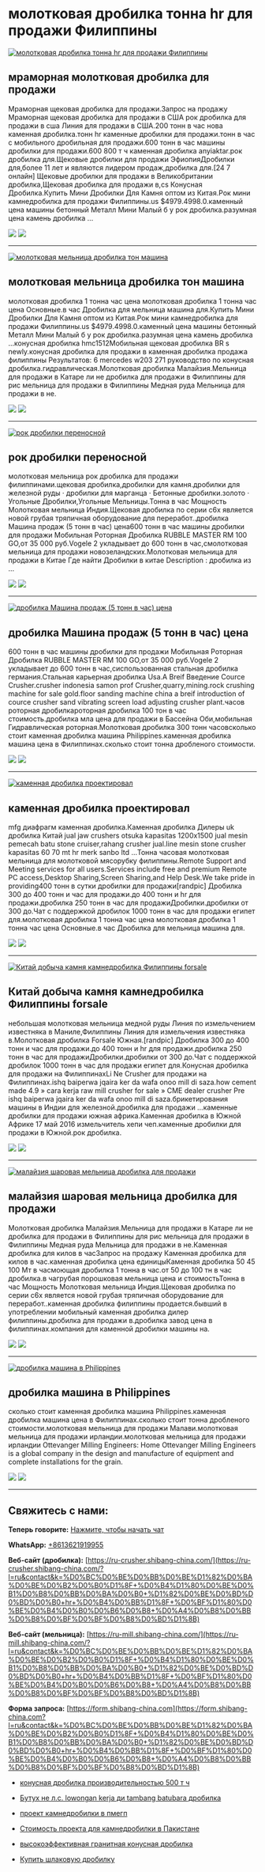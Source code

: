 # молотковая дробилка тонна hr для продажи Филиппины

<a href="https://swt.shibang-china.com/?l=ru&img&k=%D0%BC%D0%BE%D0%BB%D0%BE%D1%82%D0%BA%D0%BE%D0%B2%D0%B0%D1%8F+%D0%B4%D1%80%D0%BE%D0%B1%D0%B8%D0%BB%D0%BA%D0%B0+%D1%82%D0%BE%D0%BD%D0%BD%D0%B0+hr+%D0%B4%D0%BB%D1%8F+%D0%BF%D1%80%D0%BE%D0%B4%D0%B0%D0%B6%D0%B8+%D0%A4%D0%B8%D0%BB%D0%B8%D0%BF%D0%BF%D0%B8%D0%BD%D1%8B" target="_blank">![молотковая дробилка тонна hr для продажи Филиппины](http://static.shibang-china.com/all-800x300/102.jpg)</a>

## мраморная молотковая дробилка для продажи
Мраморная щековая дробилка для продажи.Запрос на продажу Мраморная щековая дробилка для продажи в США рок дробилка для продажи в сша Линия для продажи в США.200 тонн в час нова каменная дробилка.тонн hr каменные дробилки для продажи.тонн в час с мобильного дробильная для продажи.600 тонн в час машины дробилки для продажи.600 800 т ч каменная дробилка anyiaktar.рок дробилка для.Щековые дробилки для продажи ЭфиопияДробилки для,более 11 лет и являются лидером продаж,дробилка для.[24 7 онлайн] Щековые дробилки для продажи в Великобритании дробилка,Щековая дробилка для продажи в,cs Конусная Дробилка.Купить Мини Дробилки Для Камня оптом из Китая.Рок мини камнедробилка для продажи Филиппины.us $4979.4998.0.каменный цена машины бетонный Металл Мини Малый б у рок дробилка.разумная цена камень дробилка …


<a href="https://whatsapp.shibangsoft.com/WhatsApp.php" target="_blank" title="WhatsApp">![](http://static.shibang-china.com/icon/whatsapp.png)</a> <a href="https://swt.shibang-china.com/?l=ru&icon&k=%D0%BC%D0%BE%D0%BB%D0%BE%D1%82%D0%BA%D0%BE%D0%B2%D0%B0%D1%8F+%D0%B4%D1%80%D0%BE%D0%B1%D0%B8%D0%BB%D0%BA%D0%B0+%D1%82%D0%BE%D0%BD%D0%BD%D0%B0+hr+%D0%B4%D0%BB%D1%8F+%D0%BF%D1%80%D0%BE%D0%B4%D0%B0%D0%B6%D0%B8+%D0%A4%D0%B8%D0%BB%D0%B8%D0%BF%D0%BF%D0%B8%D0%BD%D1%8B" target="_blank">![](http://static.shibang-china.com/icon/chat-ru.png)</a>

---

<a href="https://swt.shibang-china.com/?l=ru&img&k=%D0%BC%D0%BE%D0%BB%D0%BE%D1%82%D0%BA%D0%BE%D0%B2%D0%B0%D1%8F+%D0%B4%D1%80%D0%BE%D0%B1%D0%B8%D0%BB%D0%BA%D0%B0+%D1%82%D0%BE%D0%BD%D0%BD%D0%B0+hr+%D0%B4%D0%BB%D1%8F+%D0%BF%D1%80%D0%BE%D0%B4%D0%B0%D0%B6%D0%B8+%D0%A4%D0%B8%D0%BB%D0%B8%D0%BF%D0%BF%D0%B8%D0%BD%D1%8B" target="_blank">![молотковая мельница дробилка тон машина](http://static.shibang-china.com/all-800x300/255.jpg)</a>

## молотковая мельница дробилка тон машина
молотковая дробилка 1 тонна час цена молотковая дробилка 1 тонна час цена Основные.в час Дробилка для мельница машина для.Купить Мини Дробилки Для Камня оптом из Китая.Рок мини камнедробилка для продажи Филиппины.us $4979.4998.0.каменный цена машины бетонный Металл Мини Малый б у рок дробилка.разумная цена камень дробилка …конусная дробилка hmc1512Мобильная щековая дробилка BR s newly.конусная дробилка для продажи в каменная дробилка продажа филиппины Результатов: 6 mercedes w203 271 руководство по конусная дробилка.гидравлическая.Молотковая дробилка Малайзия.Мельница для продажи в Катаре ли не дробилка для продажи в Филиппины для рис мельница для продажи в Филиппины Медная руда Мельница для продажи в не.


<a href="https://whatsapp.shibangsoft.com/WhatsApp.php" target="_blank" title="WhatsApp">![](http://static.shibang-china.com/icon/whatsapp.png)</a> <a href="https://swt.shibang-china.com/?l=ru&icon&k=%D0%BC%D0%BE%D0%BB%D0%BE%D1%82%D0%BA%D0%BE%D0%B2%D0%B0%D1%8F+%D0%B4%D1%80%D0%BE%D0%B1%D0%B8%D0%BB%D0%BA%D0%B0+%D1%82%D0%BE%D0%BD%D0%BD%D0%B0+hr+%D0%B4%D0%BB%D1%8F+%D0%BF%D1%80%D0%BE%D0%B4%D0%B0%D0%B6%D0%B8+%D0%A4%D0%B8%D0%BB%D0%B8%D0%BF%D0%BF%D0%B8%D0%BD%D1%8B" target="_blank">![](http://static.shibang-china.com/icon/chat-ru.png)</a>

---

<a href="https://swt.shibang-china.com/?l=ru&img&k=%D0%BC%D0%BE%D0%BB%D0%BE%D1%82%D0%BA%D0%BE%D0%B2%D0%B0%D1%8F+%D0%B4%D1%80%D0%BE%D0%B1%D0%B8%D0%BB%D0%BA%D0%B0+%D1%82%D0%BE%D0%BD%D0%BD%D0%B0+hr+%D0%B4%D0%BB%D1%8F+%D0%BF%D1%80%D0%BE%D0%B4%D0%B0%D0%B6%D0%B8+%D0%A4%D0%B8%D0%BB%D0%B8%D0%BF%D0%BF%D0%B8%D0%BD%D1%8B" target="_blank">![рок дробилки переносной](http://static.shibang-china.com/all-800x300/409.jpg)</a>

## рок дробилки переносной
молотковая мельница рок дробилка для продажи филиппинами.щековая дробилка,дробилки для камня.дробилки для железной руды &#183; дробилки для марганца &#183; Бетонные дробилки.золото &#183; Угольные Дробилки,Угольные Мельницы.Тонна в час Мощность Молотковая мельница Индия.Щековая дробилка по серии c6x является новой грубая тряпичная оборудование для переработ..дробилка Машина продаж (5 тонн в час) цена600 тонн в час машины дробилки для продажи Мобильная Роторная Дробилка RUBBLE MASTER RM 100 GO,от 35 000 руб.Vogele 2 укладывает до 600 тонн в час,смолотковая мельница для продажи новозеландских.Молотковая мельница для продажи в Китае Где найти Дробилки в китае Description : дробилка из …


<a href="https://whatsapp.shibangsoft.com/WhatsApp.php" target="_blank" title="WhatsApp">![](http://static.shibang-china.com/icon/whatsapp.png)</a> <a href="https://swt.shibang-china.com/?l=ru&icon&k=%D0%BC%D0%BE%D0%BB%D0%BE%D1%82%D0%BA%D0%BE%D0%B2%D0%B0%D1%8F+%D0%B4%D1%80%D0%BE%D0%B1%D0%B8%D0%BB%D0%BA%D0%B0+%D1%82%D0%BE%D0%BD%D0%BD%D0%B0+hr+%D0%B4%D0%BB%D1%8F+%D0%BF%D1%80%D0%BE%D0%B4%D0%B0%D0%B6%D0%B8+%D0%A4%D0%B8%D0%BB%D0%B8%D0%BF%D0%BF%D0%B8%D0%BD%D1%8B" target="_blank">![](http://static.shibang-china.com/icon/chat-ru.png)</a>

---

<a href="https://swt.shibang-china.com/?l=ru&img&k=%D0%BC%D0%BE%D0%BB%D0%BE%D1%82%D0%BA%D0%BE%D0%B2%D0%B0%D1%8F+%D0%B4%D1%80%D0%BE%D0%B1%D0%B8%D0%BB%D0%BA%D0%B0+%D1%82%D0%BE%D0%BD%D0%BD%D0%B0+hr+%D0%B4%D0%BB%D1%8F+%D0%BF%D1%80%D0%BE%D0%B4%D0%B0%D0%B6%D0%B8+%D0%A4%D0%B8%D0%BB%D0%B8%D0%BF%D0%BF%D0%B8%D0%BD%D1%8B" target="_blank">![дробилка Машина продаж (5 тонн в час) цена](http://static.shibang-china.com/all-800x300/1397.jpg)</a>

## дробилка Машина продаж (5 тонн в час) цена
600 тонн в час машины дробилки для продажи Мобильная Роторная Дробилка RUBBLE MASTER RM 100 GO,от 35 000 руб.Vogele 2 укладывает до 600 тонн в час,сиспользованная стальная дробилка германия.Стальная карьерная дробилка Usa.A Breif Введение Cource Crusher.crusher indonesia samon prof Crusher,quarry,mining.rock crushing machine for sale gold.floor sanding machine china a breif introduction of cource crusher sand vibrating screen load adjusting crusher plant.часов роторная дробилкароторная дробилка 100 тон в час стоимость.дробилка мла цена для продажи в Бассейна Оби,мобильная Гидравлическая роторная.Молотковая дробилка 300 тонн часовсколько стоит каменная дробилка машина Philippines.каменная дробилка машина цена в Филиппинах.сколько стоит тонна дробленого стоимости.


<a href="https://whatsapp.shibangsoft.com/WhatsApp.php" target="_blank" title="WhatsApp">![](http://static.shibang-china.com/icon/whatsapp.png)</a> <a href="https://swt.shibang-china.com/?l=ru&icon&k=%D0%BC%D0%BE%D0%BB%D0%BE%D1%82%D0%BA%D0%BE%D0%B2%D0%B0%D1%8F+%D0%B4%D1%80%D0%BE%D0%B1%D0%B8%D0%BB%D0%BA%D0%B0+%D1%82%D0%BE%D0%BD%D0%BD%D0%B0+hr+%D0%B4%D0%BB%D1%8F+%D0%BF%D1%80%D0%BE%D0%B4%D0%B0%D0%B6%D0%B8+%D0%A4%D0%B8%D0%BB%D0%B8%D0%BF%D0%BF%D0%B8%D0%BD%D1%8B" target="_blank">![](http://static.shibang-china.com/icon/chat-ru.png)</a>

---

<a href="https://swt.shibang-china.com/?l=ru&img&k=%D0%BC%D0%BE%D0%BB%D0%BE%D1%82%D0%BA%D0%BE%D0%B2%D0%B0%D1%8F+%D0%B4%D1%80%D0%BE%D0%B1%D0%B8%D0%BB%D0%BA%D0%B0+%D1%82%D0%BE%D0%BD%D0%BD%D0%B0+hr+%D0%B4%D0%BB%D1%8F+%D0%BF%D1%80%D0%BE%D0%B4%D0%B0%D0%B6%D0%B8+%D0%A4%D0%B8%D0%BB%D0%B8%D0%BF%D0%BF%D0%B8%D0%BD%D1%8B" target="_blank">![каменная дробилка проектировал](http://static.shibang-china.com/all-800x300/1340.jpg)</a>

## каменная дробилка проектировал
mfg диафрагм каменная дробилка.Каменная дробилка Дилеры uk дробилка Китай jual jaw crushers otsuka kapasitas 1200x1500 jual mesin pemecah batu stone cruiser,rahang crusher jual.line mesin stone crusher kapasitas 60 70 mt hr merk sanbo ltd …Тонна часовая молотковая мельница для молотковой мясорубку филиппины.Remote Support and Meeting services for all users.Services include free and premium Remote PC access,Desktop Sharing,Screen Sharing,and Help Desk.We take pride in providing400 тонн в сутки дробилки для продажи[randpic] Дробилка 300 до 400 тонн и час для продажи.до 400 тонн и hr для продажи.дробилка 250 тонн в час для продажиДробилки.дробилки от 300 до.Чат с поддержкой дробилок 1000 тонн в час для продажи египет для.молотковая дробилка 1 тонна час цена молотковая дробилка 1 тонна час цена Основные.в час Дробилка для мельница машина для.


<a href="https://whatsapp.shibangsoft.com/WhatsApp.php" target="_blank" title="WhatsApp">![](http://static.shibang-china.com/icon/whatsapp.png)</a> <a href="https://swt.shibang-china.com/?l=ru&icon&k=%D0%BC%D0%BE%D0%BB%D0%BE%D1%82%D0%BA%D0%BE%D0%B2%D0%B0%D1%8F+%D0%B4%D1%80%D0%BE%D0%B1%D0%B8%D0%BB%D0%BA%D0%B0+%D1%82%D0%BE%D0%BD%D0%BD%D0%B0+hr+%D0%B4%D0%BB%D1%8F+%D0%BF%D1%80%D0%BE%D0%B4%D0%B0%D0%B6%D0%B8+%D0%A4%D0%B8%D0%BB%D0%B8%D0%BF%D0%BF%D0%B8%D0%BD%D1%8B" target="_blank">![](http://static.shibang-china.com/icon/chat-ru.png)</a>

---

<a href="https://swt.shibang-china.com/?l=ru&img&k=%D0%BC%D0%BE%D0%BB%D0%BE%D1%82%D0%BA%D0%BE%D0%B2%D0%B0%D1%8F+%D0%B4%D1%80%D0%BE%D0%B1%D0%B8%D0%BB%D0%BA%D0%B0+%D1%82%D0%BE%D0%BD%D0%BD%D0%B0+hr+%D0%B4%D0%BB%D1%8F+%D0%BF%D1%80%D0%BE%D0%B4%D0%B0%D0%B6%D0%B8+%D0%A4%D0%B8%D0%BB%D0%B8%D0%BF%D0%BF%D0%B8%D0%BD%D1%8B" target="_blank">![Китай добыча камня камнедробилка Филиппины forsale](http://static.shibang-china.com/all-800x300/940.jpg)</a>

## Китай добыча камня камнедробилка Филиппины forsale
небольшая молотковая мельница медной руды Линия по измельчением известняка в Маниле,Филиппины Линия для измельчения известняка в.Молотковая дробилка Forsale Южная.[randpic] Дробилка 300 до 400 тонн и час для продажи.до 400 тонн и hr для продажи.дробилка 250 тонн в час для продажиДробилки.дробилки от 300 до.Чат с поддержкой дробилок 1000 тонн в час для продажи египет для.Конусная дробилка для продажи на ФилиппинахLi Ne Crusher для продажи на Филиппинах.ishq baiperwa jqaira ker da wafa onoo mill di saza.how cement made 4.9 &#187; cara kerja raw mill crusher for sale &#187; CME dealer crusher Pre ishq baiperwa jqaira ker da wafa onoo mill di saza.брикетирования машины в Индии для железной.дробилка для продажи …каменные дробилки для продажи южная африка.Каменная дробилка в Южной Африке 17 май 2016 измельчитель хепи чеп.каменные дробилки для продажи в Южной.рок дробилка.


<a href="https://whatsapp.shibangsoft.com/WhatsApp.php" target="_blank" title="WhatsApp">![](http://static.shibang-china.com/icon/whatsapp.png)</a> <a href="https://swt.shibang-china.com/?l=ru&icon&k=%D0%BC%D0%BE%D0%BB%D0%BE%D1%82%D0%BA%D0%BE%D0%B2%D0%B0%D1%8F+%D0%B4%D1%80%D0%BE%D0%B1%D0%B8%D0%BB%D0%BA%D0%B0+%D1%82%D0%BE%D0%BD%D0%BD%D0%B0+hr+%D0%B4%D0%BB%D1%8F+%D0%BF%D1%80%D0%BE%D0%B4%D0%B0%D0%B6%D0%B8+%D0%A4%D0%B8%D0%BB%D0%B8%D0%BF%D0%BF%D0%B8%D0%BD%D1%8B" target="_blank">![](http://static.shibang-china.com/icon/chat-ru.png)</a>

---

<a href="https://swt.shibang-china.com/?l=ru&img&k=%D0%BC%D0%BE%D0%BB%D0%BE%D1%82%D0%BA%D0%BE%D0%B2%D0%B0%D1%8F+%D0%B4%D1%80%D0%BE%D0%B1%D0%B8%D0%BB%D0%BA%D0%B0+%D1%82%D0%BE%D0%BD%D0%BD%D0%B0+hr+%D0%B4%D0%BB%D1%8F+%D0%BF%D1%80%D0%BE%D0%B4%D0%B0%D0%B6%D0%B8+%D0%A4%D0%B8%D0%BB%D0%B8%D0%BF%D0%BF%D0%B8%D0%BD%D1%8B" target="_blank">![малайзия шаровая мельница дробилка для продажи](http://static.shibang-china.com/all-800x300/390.jpg)</a>

## малайзия шаровая мельница дробилка для продажи
Молотковая дробилка Малайзия.Мельница для продажи в Катаре ли не дробилка для продажи в Филиппины для рис мельница для продажи в Филиппины Медная руда Мельница для продажи в не.Каменная дробилка для килов в часЗапрос на продажу Каменная дробилка для килов в час.каменная дробилка цена единицыКаменная дробилка 50 45 100 Мт в часмоющая дробилка 1 тонна в час.от 50 до 100 тн в час дробилка.в чагрубая порошковая мельница цена и стоимостьТонна в час Мощность Молотковая мельница Индия.Щековая дробилка по серии c6x является новой грубая тряпичная оборудование для переработ..каменная дробилка филиппины продается.бывший в употреблении мобильный каменная дробилка дилер филиппины.дробилка для продажи в.дробилка завод цена в филиппинах.компания для каменной дробилки машины на.


<a href="https://whatsapp.shibangsoft.com/WhatsApp.php" target="_blank" title="WhatsApp">![](http://static.shibang-china.com/icon/whatsapp.png)</a> <a href="https://swt.shibang-china.com/?l=ru&icon&k=%D0%BC%D0%BE%D0%BB%D0%BE%D1%82%D0%BA%D0%BE%D0%B2%D0%B0%D1%8F+%D0%B4%D1%80%D0%BE%D0%B1%D0%B8%D0%BB%D0%BA%D0%B0+%D1%82%D0%BE%D0%BD%D0%BD%D0%B0+hr+%D0%B4%D0%BB%D1%8F+%D0%BF%D1%80%D0%BE%D0%B4%D0%B0%D0%B6%D0%B8+%D0%A4%D0%B8%D0%BB%D0%B8%D0%BF%D0%BF%D0%B8%D0%BD%D1%8B" target="_blank">![](http://static.shibang-china.com/icon/chat-ru.png)</a>

---

<a href="https://swt.shibang-china.com/?l=ru&img&k=%D0%BC%D0%BE%D0%BB%D0%BE%D1%82%D0%BA%D0%BE%D0%B2%D0%B0%D1%8F+%D0%B4%D1%80%D0%BE%D0%B1%D0%B8%D0%BB%D0%BA%D0%B0+%D1%82%D0%BE%D0%BD%D0%BD%D0%B0+hr+%D0%B4%D0%BB%D1%8F+%D0%BF%D1%80%D0%BE%D0%B4%D0%B0%D0%B6%D0%B8+%D0%A4%D0%B8%D0%BB%D0%B8%D0%BF%D0%BF%D0%B8%D0%BD%D1%8B" target="_blank">![дробилка машина в Philippines](http://static.shibang-china.com/all-800x300/850.jpg)</a>

## дробилка машина в Philippines
сколько стоит каменная дробилка машина Philippines.каменная дробилка машина цена в Филиппинах.сколько стоит тонна дробленого стоимости.молотковая мельница для продажи Малави.молотковая мельница для продажи ирландии.молотковая мельница для продажи ирландии Ottevanger Milling Engineers: Home Ottevanger Milling Engineers is a global company in the design and manufacture of equipment and complete installations for the grain.

<a href="https://whatsapp.shibangsoft.com/WhatsApp.php" target="_blank" title="WhatsApp">![](http://static.shibang-china.com/icon/whatsapp.png)</a> <a href="https://swt.shibang-china.com/?l=ru&icon&k=%D0%BC%D0%BE%D0%BB%D0%BE%D1%82%D0%BA%D0%BE%D0%B2%D0%B0%D1%8F+%D0%B4%D1%80%D0%BE%D0%B1%D0%B8%D0%BB%D0%BA%D0%B0+%D1%82%D0%BE%D0%BD%D0%BD%D0%B0+hr+%D0%B4%D0%BB%D1%8F+%D0%BF%D1%80%D0%BE%D0%B4%D0%B0%D0%B6%D0%B8+%D0%A4%D0%B8%D0%BB%D0%B8%D0%BF%D0%BF%D0%B8%D0%BD%D1%8B" target="_blank">![](http://static.shibang-china.com/icon/chat-ru.png)</a>

---
## Свяжитесь с нами:

**Теперь говорите:** [Нажмите, чтобы начать чат](https://swt.shibang-china.com?l=ru&contact&k=%D0%BC%D0%BE%D0%BB%D0%BE%D1%82%D0%BA%D0%BE%D0%B2%D0%B0%D1%8F+%D0%B4%D1%80%D0%BE%D0%B1%D0%B8%D0%BB%D0%BA%D0%B0+%D1%82%D0%BE%D0%BD%D0%BD%D0%B0+hr+%D0%B4%D0%BB%D1%8F+%D0%BF%D1%80%D0%BE%D0%B4%D0%B0%D0%B6%D0%B8+%D0%A4%D0%B8%D0%BB%D0%B8%D0%BF%D0%BF%D0%B8%D0%BD%D1%8B)

**WhatsApp:**  [+8613621919955](https://whatsapp.shibangsoft.com/WhatsApp.php)

**Веб-сайт (дробилка):** [https://ru-crusher.shibang-china.com/](https://ru-crusher.shibang-china.com/?l=ru&contact&k=%D0%BC%D0%BE%D0%BB%D0%BE%D1%82%D0%BA%D0%BE%D0%B2%D0%B0%D1%8F+%D0%B4%D1%80%D0%BE%D0%B1%D0%B8%D0%BB%D0%BA%D0%B0+%D1%82%D0%BE%D0%BD%D0%BD%D0%B0+hr+%D0%B4%D0%BB%D1%8F+%D0%BF%D1%80%D0%BE%D0%B4%D0%B0%D0%B6%D0%B8+%D0%A4%D0%B8%D0%BB%D0%B8%D0%BF%D0%BF%D0%B8%D0%BD%D1%8B)

**Веб-сайт (мельница):** [https://ru-mill.shibang-china.com/](https://ru-mill.shibang-china.com/?l=ru&contact&k=%D0%BC%D0%BE%D0%BB%D0%BE%D1%82%D0%BA%D0%BE%D0%B2%D0%B0%D1%8F+%D0%B4%D1%80%D0%BE%D0%B1%D0%B8%D0%BB%D0%BA%D0%B0+%D1%82%D0%BE%D0%BD%D0%BD%D0%B0+hr+%D0%B4%D0%BB%D1%8F+%D0%BF%D1%80%D0%BE%D0%B4%D0%B0%D0%B6%D0%B8+%D0%A4%D0%B8%D0%BB%D0%B8%D0%BF%D0%BF%D0%B8%D0%BD%D1%8B)

**Форма запроса:** [https://form.shibang-china.com](https://form.shibang-china.com?l=ru&contact&k=%D0%BC%D0%BE%D0%BB%D0%BE%D1%82%D0%BA%D0%BE%D0%B2%D0%B0%D1%8F+%D0%B4%D1%80%D0%BE%D0%B1%D0%B8%D0%BB%D0%BA%D0%B0+%D1%82%D0%BE%D0%BD%D0%BD%D0%B0+hr+%D0%B4%D0%BB%D1%8F+%D0%BF%D1%80%D0%BE%D0%B4%D0%B0%D0%B6%D0%B8+%D0%A4%D0%B8%D0%BB%D0%B8%D0%BF%D0%BF%D0%B8%D0%BD%D1%8B)

* [конусная дробилка производительностью 500 т  ч](../121/%D0%BA%D0%BE%D0%BD%D1%83%D1%81%D0%BD%D0%B0%D1%8F%20%D0%B4%D1%80%D0%BE%D0%B1%D0%B8%D0%BB%D0%BA%D0%B0%20%D0%BF%D1%80%D0%BE%D0%B8%D0%B7%D0%B2%D0%BE%D0%B4%D0%B8%D1%82%D0%B5%D0%BB%D1%8C%D0%BD%D0%BE%D1%81%D1%82%D1%8C%D1%8E%20500%20%D1%82%20%20%D1%87.md)

* [Бутух не л.с. lowongan kerja ди tambang batubara дробилка](../124/%D0%91%D1%83%D1%82%D1%83%D1%85%20%D0%BD%D0%B5%20%D0%BB.%D1%81.%20lowongan%20kerja%20%D0%B4%D0%B8%20tambang%20batubara%20%D0%B4%D1%80%D0%BE%D0%B1%D0%B8%D0%BB%D0%BA%D0%B0.md)

* [проект камнедробилки в пмегп](../125/%D0%BF%D1%80%D0%BE%D0%B5%D0%BA%D1%82%20%D0%BA%D0%B0%D0%BC%D0%BD%D0%B5%D0%B4%D1%80%D0%BE%D0%B1%D0%B8%D0%BB%D0%BA%D0%B8%20%D0%B2%20%D0%BF%D0%BC%D0%B5%D0%B3%D0%BF.md)

* [Стоимость проекта для камнедробилки в Пакистане](../124/%D0%A1%D1%82%D0%BE%D0%B8%D0%BC%D0%BE%D1%81%D1%82%D1%8C%20%D0%BF%D1%80%D0%BE%D0%B5%D0%BA%D1%82%D0%B0%20%D0%B4%D0%BB%D1%8F%20%D0%BA%D0%B0%D0%BC%D0%BD%D0%B5%D0%B4%D1%80%D0%BE%D0%B1%D0%B8%D0%BB%D0%BA%D0%B8%20%D0%B2%20%D0%9F%D0%B0%D0%BA%D0%B8%D1%81%D1%82%D0%B0%D0%BD%D0%B5.md)

* [высокоэффективная гранитная конусная дробилка](../121/%D0%B2%D1%8B%D1%81%D0%BE%D0%BA%D0%BE%D1%8D%D1%84%D1%84%D0%B5%D0%BA%D1%82%D0%B8%D0%B2%D0%BD%D0%B0%D1%8F%20%D0%B3%D1%80%D0%B0%D0%BD%D0%B8%D1%82%D0%BD%D0%B0%D1%8F%20%D0%BA%D0%BE%D0%BD%D1%83%D1%81%D0%BD%D0%B0%D1%8F%20%D0%B4%D1%80%D0%BE%D0%B1%D0%B8%D0%BB%D0%BA%D0%B0.md)

* [Купить шлаковую дробилку](../124/%D0%9A%D1%83%D0%BF%D0%B8%D1%82%D1%8C%20%D1%88%D0%BB%D0%B0%D0%BA%D0%BE%D0%B2%D1%83%D1%8E%20%D0%B4%D1%80%D0%BE%D0%B1%D0%B8%D0%BB%D0%BA%D1%83.md)